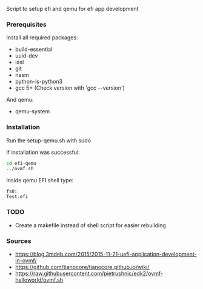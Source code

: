 Script to setup efi and qemu for efi app development

### Prerequisites
Install all required packages:
- build-essential
- uuid-dev 
- iasl 
- git
- nasm
- python-is-python3
- gcc 5+ (Check version with 'gcc --version')

And qemu:
- qemu-system

### Installation
Run the setup-qemu.sh with sudo

If installation was successful:
``` sh
cd efi-qemu
../ovmf.sh
```

Inside qemu EFI shell type:
```
fs0:
Test.efi
```

### TODO
- Create a makefile instead of shell script for easier rebuilding

### Sources
- https://blog.3mdeb.com/2015/2015-11-21-uefi-application-development-in-ovmf/
- https://github.com/tianocore/tianocore.github.io/wiki/
- https://raw.githubusercontent.com/pietrushnic/edk2/ovmf-helloworld/ovmf.sh
